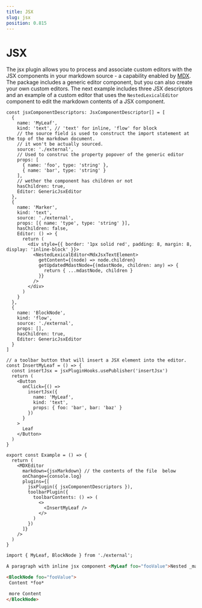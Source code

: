 ```yaml
---
title: JSX
slug: jsx
position: 0.815
---
```


# JSX

The jsx plugin allows you to process and associate custom editors with the JSX components in your markdown source - a capability enabled by [MDX](https://mdxjs.com/). The package includes a generic editor component, but you can also create your own custom editors. The next example includes three JSX descriptors and an example of a custom editor that uses the `NestedLexicalEditor` component to edit the markdown contents of a JSX component.

```tsx
const jsxComponentDescriptors: JsxComponentDescriptor[] = [
  {
    name: 'MyLeaf',
    kind: 'text', // 'text' for inline, 'flow' for block
    // the source field is used to construct the import statement at the top of the markdown document. 
    // it won't be actually sourced.
    source: './external',
    // Used to construc the property popover of the generic editor
    props: [
      { name: 'foo', type: 'string' },
      { name: 'bar', type: 'string' }
    ],
    // wether the component has children or not
    hasChildren: true,
    Editor: GenericJsxEditor
  },
  {
    name: 'Marker',
    kind: 'text',
    source: './external',
    props: [{ name: 'type', type: 'string' }],
    hasChildren: false,
    Editor: () => {
      return (
        <div style={{ border: '1px solid red', padding: 8, margin: 8, display: 'inline-block' }}>
          <NestedLexicalEditor<MdxJsxTextElement>
            getContent={(node) => node.children}
            getUpdatedMdastNode={(mdastNode, children: any) => {
              return { ...mdastNode, children }
            }}
          />
        </div>
      )
    }
  },
  {
    name: 'BlockNode',
    kind: 'flow',
    source: './external',
    props: [],
    hasChildren: true,
    Editor: GenericJsxEditor
  }
]

// a toolbar button that will insert a JSX element into the editor.
const InsertMyLeaf = () => {
  const insertJsx = jsxPluginHooks.usePublisher('insertJsx')
  return (
    <Button
      onClick={() =>
        insertJsx({
          name: 'MyLeaf',
          kind: 'text',
          props: { foo: 'bar', bar: 'baz' }
        })
      }
    >
      Leaf
    </Button>
  )
}

export const Example = () => {
  return (
    <MDXEditor
      markdown={jsxMarkdown} // the contents of the file  below
      onChange={console.log}
      plugins={[
        jsxPlugin({ jsxComponentDescriptors }),
        toolbarPlugin({
          toolbarContents: () => (
            <>
              <InsertMyLeaf />
            </>
          )
        })
      ]}
    />
  )
}
```

```md
import { MyLeaf, BlockNode } from './external';

A paragraph with inline jsx component <MyLeaf foo="fooValue">Nested _markdown_</MyLeaf> more <Marker type="warning" />.

<BlockNode foo="fooValue">
 Content *foo*

 more Content
</BlockNode>
```
